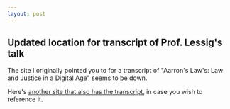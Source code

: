 ```yaml
---
layout: post
---
```


## Updated location for transcript of Prof. Lessig's talk

The site I originally pointed you to for a transcript of "Aarron's Law's: Law and Justice in a Digital Age" seems to be down.

Here's [another site that also has the transcript](https://www.nakedcapitalism.com/2013/03/transcript-lawrence-lessig-on-aarons-laws-law-and-justice-in-a-digital-age-section-i.html), in case you wish to reference it.